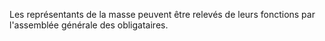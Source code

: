   
 Les représentants de la masse peuvent être relevés de leurs fonctions par l'assemblée générale des obligataires.  

  
